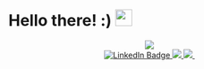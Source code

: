 <h1>
  Hello there! :)
  <img src="https://media.giphy.com/media/hvRJCLFzcasrR4ia7z/giphy.gif" width="30px"/>
</h1>

<div id="header" align="center">
  <img src="https://media.giphy.com/media/l4KhQo2MESJkc6QbS/giphy.gif">
</div>

<div id="badges" align="center">
  <a href="https://www.linkedin.com/in/yulia-tustova/">
    <img src="https://img.shields.io/badge/LinkedIn-blue?style=for-the-badge&logo=linkedin&logoColor=white" alt="LinkedIn Badge"/>
  </a>
  <a href="mailto:yuliasunny007@gmail.com">
    <img src="https://img.shields.io/badge/Gmail-red?style=for-the-badge&logo=gmail&logoColor=white">
  </a>
  <a href="https://t.me/yulia_tustova">
    <img src="https://img.shields.io/badge/Telegram-blue?style=for-the-badge&logo=telegram&logoColor=white%22%20alt=%22Telegram%20Badge">
  </a>
  <img src="https://komarev.com/ghpvc/?username=spaceowlsoul&style=flat-square&color=blue" alt=""/>
</div>


